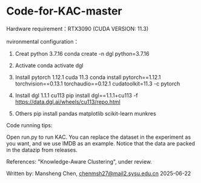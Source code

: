# Code-for-KAC-master

Hardware requirement：RTX3090 (CUDA VERSION: 11.3)


nvironmental configuration：

1. Creat python 3.7.16
conda create -n dgl python=3.7.16

2. Activate
conda activate dgl

3. Install pytorch 1.12.1 cuda 11.3
conda install pytorch==1.12.1 torchvision==0.13.1 torchaudio==0.12.1 cudatoolkit=11.3 -c pytorch

4. Install dgl 1.1.1 cu113
pip install dgl==1.1.1+cu113 -f https://data.dgl.ai/wheels/cu113/repo.html

5. Others
pip install pandas matplotlib scikit-learn munkres

Code running tips:

Open run.py to run KAC. You can replace the dataset in the experiment as you want, and we use IMDB as an example. Notice that the data are packed in the datazip from releases.

References: "Knowledge-Aware Clustering", under review.

Written by: Mansheng Chen, chenmsh27@mail2.sysu.edu.cn 2025-06-22
